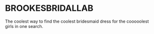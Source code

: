 # BROOKESBRIDALLAB
The coolest way to find the coolest bridesmaid dress for the cooooolest girls in one search.

